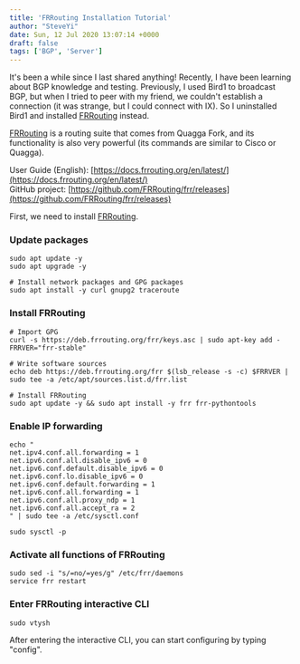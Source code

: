 ```yaml
---
title: 'FRRouting Installation Tutorial'
author: "SteveYi"
date: Sun, 12 Jul 2020 13:07:14 +0000
draft: false
tags: ['BGP', 'Server']
---
```


It's been a while since I last shared anything! Recently, I have been learning about BGP knowledge and testing. Previously, I used Bird1 to broadcast BGP, but when I tried to peer with my friend, we couldn't establish a connection (it was strange, but I could connect with IX). So I uninstalled Bird1 and installed [FRRouting](https://frrouting.org/) instead.

[FRRouting](https://frrouting.org/) is a routing suite that comes from Quagga Fork, and its functionality is also very powerful (its commands are similar to Cisco or Quagga).

User Guide (English): [https://docs.frrouting.org/en/latest/](https://docs.frrouting.org/en/latest/)  
GitHub project: [https://github.com/FRRouting/frr/releases](https://github.com/FRRouting/frr/releases)

First, we need to install [FRRouting](https://frrouting.org/).

### Update packages

```
sudo apt update -y
sudo apt upgrade -y

# Install network packages and GPG packages
sudo apt install -y curl gnupg2 traceroute
```

### Install FRRouting

```
# Import GPG
curl -s https://deb.frrouting.org/frr/keys.asc | sudo apt-key add -
FRRVER="frr-stable"

# Write software sources
echo deb https://deb.frrouting.org/frr $(lsb_release -s -c) $FRRVER | sudo tee -a /etc/apt/sources.list.d/frr.list

# Install FRRouting
sudo apt update -y && sudo apt install -y frr frr-pythontools
```

### Enable IP forwarding

```
echo "
net.ipv4.conf.all.forwarding = 1
net.ipv6.conf.all.disable_ipv6 = 0
net.ipv6.conf.default.disable_ipv6 = 0
net.ipv6.conf.lo.disable_ipv6 = 0
net.ipv6.conf.default.forwarding = 1
net.ipv6.conf.all.forwarding = 1
net.ipv6.conf.all.proxy_ndp = 1
net.ipv6.conf.all.accept_ra = 2
" | sudo tee -a /etc/sysctl.conf

sudo sysctl -p
```

### Activate all functions of FRRouting

```
sudo sed -i "s/=no/=yes/g" /etc/frr/daemons
service frr restart
```

### Enter FRRouting interactive CLI

```
sudo vtysh
```

After entering the interactive CLI, you can start configuring by typing "config".
